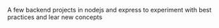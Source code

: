 A few backend projects in nodejs and express to experiment with best practices and lear new concepts
